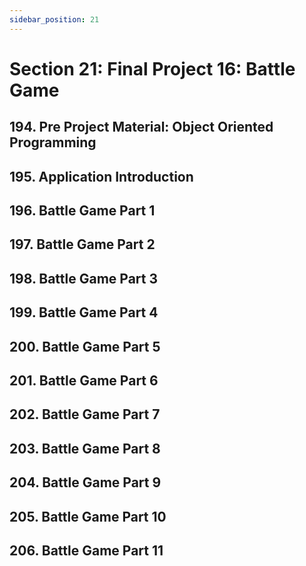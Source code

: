 ```yaml
---
sidebar_position: 21
---
```


# Section 21: Final Project 16: Battle Game

## 194. Pre Project Material: Object Oriented Programming

>

## 195. Application Introduction

>

## 196. Battle Game Part 1

>

## 197. Battle Game Part 2

>

## 198. Battle Game Part 3

>

## 199. Battle Game Part 4

>

## 200. Battle Game Part 5

>

## 201. Battle Game Part 6

>

## 202. Battle Game Part 7

>

## 203. Battle Game Part 8

>

## 204. Battle Game Part 9

>

## 205. Battle Game Part 10

>

## 206. Battle Game Part 11

>
